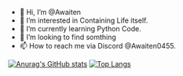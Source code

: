 - 👋 Hi, I’m @Awaiten
- 👀 I’m interested in Containing Life itself.
- 🌱 I’m currently learning Python Code.
- 💞️ I’m looking to find somthing 
- 📫 How to reach me via Discord @Awaiten0455.

<!---
Awaiten/Awaiten is a ✨ special ✨ repository because its `README.md` (this file) appears on your GitHub profile.
You can click the Preview link to take a look at your changes.
--->
[![Anurag's GitHub stats](https://github-readme-stats.vercel.app/api?username=Awaiten)](https://github.com/anuraghazra/github-readme-stats)
[![Top Langs](https://github-readme-stats.vercel.app/api/top-langs/?username=Awaiten)](https://github.com/anuraghazra/github-readme-stats)
